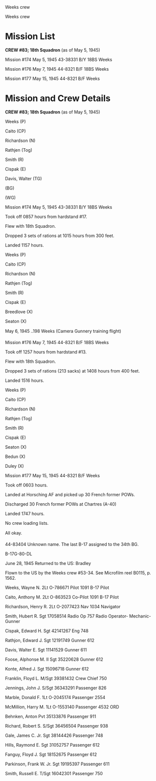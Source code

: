 





Weeks crew






 




Weeks crew

# Mission List

**CREW #83; 18th Squadron** (as of May 5,
1945\)

Mission #174 May 5, 1945 43-38331 B/Y 18BS Weeks

Mission #176 May 7, 1945 44-8321 B/F 18BS Weeks

Mission #177 May 15, 1945 44-8321 B/F Weeks

# Mission and Crew Details

**CREW #83; 18th Squadron** (as of May 5,
1945\)

Weeks (P)

Caito (CP)

Richardson (N)

Rathjen (Tog)

Smith (R)

Cispak (E)

Davis, Walter (TG)

(BG)

(WG)

Mission #174 May 5, 1945 43-38331 B/Y 18BS Weeks

Took off 0857 hours from hardstand
#17.

Flew with 18th
Squadron.

Dropped 3 sets of rations at 1015
hours from 300 feet.

Landed 1157 hours.

Weeks (P)

Caito (CP)

Richardson (N)

Rathjen (Tog)

Smith (R)

Cispak (E)

Breedlove (X)

Seaton (X)

May 6, 1945 ..198 Weeks (Camera Gunnery training flight)

Mission #176 May 7, 1945 44-8321 B/F 18BS Weeks

Took off 1257 hours from hardstand #13.

Flew with 18th Squadron.

Dropped 3 sets of rations (213 sacks) at 1408 hours from 400
feet.

Landed 1516 hours.

Weeks (P)

Caito (CP)

Richardson (N)

Rathjen (Tog)

Smith (R)

Cispak (E)

Seaton (X)

Bedun (X)

Duley (X)

Mission #177 May 15, 1945 44-8321 B/F Weeks

Took off 0603 hours.

Landed at Horsching AF and picked up 30 French former POWs.

Discharged 30 French former POWs at Chartres (A-40)

Landed 1747 hours.

No crew loading lists.

All okay.

44-83404 Unknown name. The last B-17 assigned to the 34th
BG.

B-17G-80-DL

June 28, 1945 Returned to the US: Bradley

Flown to the US by the Weeks crew #53-34. See Microfilm reel
B0115, p. 1562\.

Weeks, Wayne
N.
2Lt
O-786671
Pilot
1091 B-17 Pilot

Caito, Anthony
M.
2Lt
O-863523
Co-Pilot
1091 B-17 Pilot

Richardson, Henry
R.
2Lt O-2077423
Nav
1034 Navigator

Smith, Hubert
R.
Sgt
17058514
Radio
Op
757 Radio Operator-
Mechanic-Gunner

Cispak, Edward
H.
Sgt
42141267
Eng
748

Rathjon, Edward
J.
Sgt 12191749
Gunner
612

Davis, Walter
E.
Sgt
11141529
Gunner
611

Foose, Alphonse M.
II
Sgt
35220628
Gunner
612

Konte, Alfred
J.
Sgt
15096718
Gunner
612

Franklin, Floyd
L.
M/Sgt 39381432
Crew
Chief
750

Jennings, John
J.
S/Sgt 36343291
Passenger
826

Marble, Donald
F.
1Lt
O-2045174
Passenger
2554

McMillion, Harry
M.
1Lt O-1553140
Passenger
4532 ORD

Behnken,
Anton
Pvt
35133876
Passenger
911

Richard, Robert
S.
S/Sgt 36456504
Passenger
938

Gale, James C.
Jr.
Sgt
38144426
Passenger
748

Hills, Raymond
E.
Sgt
31052757
Passenger
612

Fanguy, Floyd
J.
Sgt
18152675
Passenger
612

Parkinson, Frank W.
Jr.
Sgt 19195397
Passenger
611

Smith, Russell
E.
T/Sgt
16042301
Passenger
750





